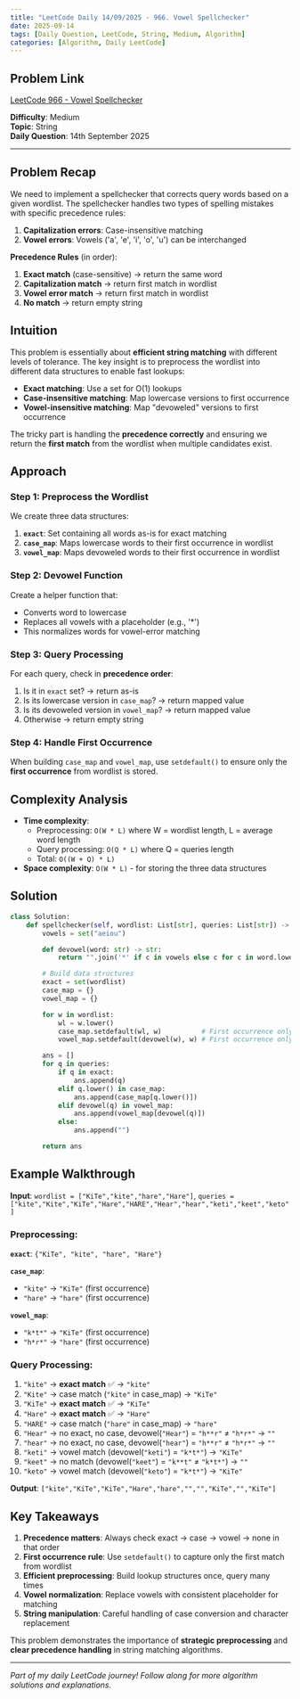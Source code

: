 ```yaml
---
title: "LeetCode Daily 14/09/2025 - 966. Vowel Spellchecker"
date: 2025-09-14
tags: [Daily Question, LeetCode, String, Medium, Algorithm]
categories: [Algorithm, Daily LeetCode]
---
```


## Problem Link

[LeetCode 966 - Vowel Spellchecker](https://leetcode.com/problems/vowel-spellchecker/)

**Difficulty**: Medium  
**Topic**: String  
**Daily Question**: 14th September 2025

---

## Problem Recap

We need to implement a spellchecker that corrects query words based on a given wordlist. The spellchecker handles two types of spelling mistakes with specific precedence rules:

1. **Capitalization errors**: Case-insensitive matching
2. **Vowel errors**: Vowels ('a', 'e', 'i', 'o', 'u') can be interchanged

**Precedence Rules** (in order):

1. **Exact match** (case-sensitive) → return the same word
2. **Capitalization match** → return first match in wordlist
3. **Vowel error match** → return first match in wordlist
4. **No match** → return empty string

## Intuition

This problem is essentially about **efficient string matching** with different levels of tolerance. The key insight is to preprocess the wordlist into different data structures to enable fast lookups:

- **Exact matching**: Use a set for O(1) lookups
- **Case-insensitive matching**: Map lowercase versions to first occurrence
- **Vowel-insensitive matching**: Map "devoweled" versions to first occurrence

The tricky part is handling the **precedence correctly** and ensuring we return the **first match** from the wordlist when multiple candidates exist.

## Approach

### Step 1: Preprocess the Wordlist

We create three data structures:

1. **`exact`**: Set containing all words as-is for exact matching
2. **`case_map`**: Maps lowercase words to their first occurrence in wordlist
3. **`vowel_map`**: Maps devoweled words to their first occurrence in wordlist

### Step 2: Devowel Function

Create a helper function that:

- Converts word to lowercase
- Replaces all vowels with a placeholder (e.g., '\*')
- This normalizes words for vowel-error matching

### Step 3: Query Processing

For each query, check in **precedence order**:

1. Is it in `exact` set? → return as-is
2. Is its lowercase version in `case_map`? → return mapped value
3. Is its devoweled version in `vowel_map`? → return mapped value
4. Otherwise → return empty string

### Step 4: Handle First Occurrence

When building `case_map` and `vowel_map`, use `setdefault()` to ensure only the **first occurrence** from wordlist is stored.

## Complexity Analysis

- **Time complexity**:
  - Preprocessing: `O(W * L)` where W = wordlist length, L = average word length
  - Query processing: `O(Q * L)` where Q = queries length
  - Total: `O((W + Q) * L)`
- **Space complexity**: `O(W * L)` - for storing the three data structures

## Solution

```python
class Solution:
    def spellchecker(self, wordlist: List[str], queries: List[str]) -> List[str]:
        vowels = set("aeiou")

        def devowel(word: str) -> str:
            return "".join('*' if c in vowels else c for c in word.lower())

        # Build data structures
        exact = set(wordlist)
        case_map = {}
        vowel_map = {}

        for w in wordlist:
            wl = w.lower()
            case_map.setdefault(wl, w)          # First occurrence only
            vowel_map.setdefault(devowel(w), w) # First occurrence only

        ans = []
        for q in queries:
            if q in exact:
                ans.append(q)
            elif q.lower() in case_map:
                ans.append(case_map[q.lower()])
            elif devowel(q) in vowel_map:
                ans.append(vowel_map[devowel(q)])
            else:
                ans.append("")

        return ans
```

## Example Walkthrough

**Input**: `wordlist = ["KiTe","kite","hare","Hare"]`, `queries = ["kite","Kite","KiTe","Hare","HARE","Hear","hear","keti","keet","keto"]`

### Preprocessing:

**`exact`**: `{"KiTe", "kite", "hare", "Hare"}`

**`case_map`**:

- `"kite"` → `"KiTe"` (first occurrence)
- `"hare"` → `"hare"` (first occurrence)

**`vowel_map`**:

- `"k*t*"` → `"KiTe"` (first occurrence)
- `"h*r*"` → `"hare"` (first occurrence)

### Query Processing:

1. `"kite"` → **exact match** ✅ → `"kite"`
2. `"Kite"` → case match (`"kite"` in case_map) → `"KiTe"`
3. `"KiTe"` → **exact match** ✅ → `"KiTe"`
4. `"Hare"` → **exact match** ✅ → `"Hare"`
5. `"HARE"` → case match (`"hare"` in case_map) → `"hare"`
6. `"Hear"` → no exact, no case, devowel(`"Hear"`) = `"h**r"` ≠ `"h*r*"` → `""`
7. `"hear"` → no exact, no case, devowel(`"hear"`) = `"h**r"` ≠ `"h*r*"` → `""`
8. `"keti"` → vowel match (devowel(`"keti"`) = `"k*t*"`) → `"KiTe"`
9. `"keet"` → no match (devowel(`"keet"`) = `"k**t"` ≠ `"k*t*"`) → `""`
10. `"keto"` → vowel match (devowel(`"keto"`) = `"k*t*"`) → `"KiTe"`

**Output**: `["kite","KiTe","KiTe","Hare","hare","","","KiTe","","KiTe"]`

## Key Takeaways

1. **Precedence matters**: Always check exact → case → vowel → none in that order
2. **First occurrence rule**: Use `setdefault()` to capture only the first match from wordlist
3. **Efficient preprocessing**: Build lookup structures once, query many times
4. **Vowel normalization**: Replace vowels with consistent placeholder for matching
5. **String manipulation**: Careful handling of case conversion and character replacement

This problem demonstrates the importance of **strategic preprocessing** and **clear precedence handling** in string matching algorithms.

---

_Part of my daily LeetCode journey! Follow along for more algorithm solutions and explanations._
